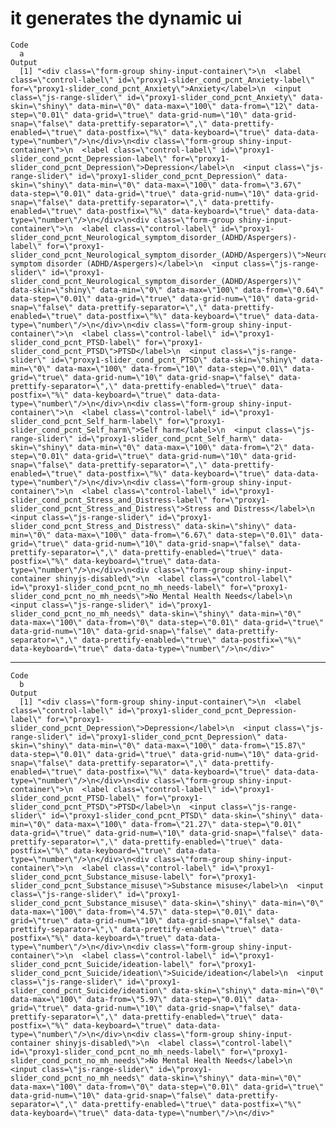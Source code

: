 # it generates the dynamic ui

    Code
      a
    Output
      [1] "<div class=\"form-group shiny-input-container\">\n  <label class=\"control-label\" id=\"proxy1-slider_cond_pcnt_Anxiety-label\" for=\"proxy1-slider_cond_pcnt_Anxiety\">Anxiety</label>\n  <input class=\"js-range-slider\" id=\"proxy1-slider_cond_pcnt_Anxiety\" data-skin=\"shiny\" data-min=\"0\" data-max=\"100\" data-from=\"12\" data-step=\"0.01\" data-grid=\"true\" data-grid-num=\"10\" data-grid-snap=\"false\" data-prettify-separator=\",\" data-prettify-enabled=\"true\" data-postfix=\"%\" data-keyboard=\"true\" data-data-type=\"number\"/>\n</div>\n<div class=\"form-group shiny-input-container\">\n  <label class=\"control-label\" id=\"proxy1-slider_cond_pcnt_Depression-label\" for=\"proxy1-slider_cond_pcnt_Depression\">Depression</label>\n  <input class=\"js-range-slider\" id=\"proxy1-slider_cond_pcnt_Depression\" data-skin=\"shiny\" data-min=\"0\" data-max=\"100\" data-from=\"3.67\" data-step=\"0.01\" data-grid=\"true\" data-grid-num=\"10\" data-grid-snap=\"false\" data-prettify-separator=\",\" data-prettify-enabled=\"true\" data-postfix=\"%\" data-keyboard=\"true\" data-data-type=\"number\"/>\n</div>\n<div class=\"form-group shiny-input-container\">\n  <label class=\"control-label\" id=\"proxy1-slider_cond_pcnt_Neurological_symptom_disorder_(ADHD/Aspergers)-label\" for=\"proxy1-slider_cond_pcnt_Neurological_symptom_disorder_(ADHD/Aspergers)\">Neurological symptom disorder (ADHD/Aspergers)</label>\n  <input class=\"js-range-slider\" id=\"proxy1-slider_cond_pcnt_Neurological_symptom_disorder_(ADHD/Aspergers)\" data-skin=\"shiny\" data-min=\"0\" data-max=\"100\" data-from=\"0.64\" data-step=\"0.01\" data-grid=\"true\" data-grid-num=\"10\" data-grid-snap=\"false\" data-prettify-separator=\",\" data-prettify-enabled=\"true\" data-postfix=\"%\" data-keyboard=\"true\" data-data-type=\"number\"/>\n</div>\n<div class=\"form-group shiny-input-container\">\n  <label class=\"control-label\" id=\"proxy1-slider_cond_pcnt_PTSD-label\" for=\"proxy1-slider_cond_pcnt_PTSD\">PTSD</label>\n  <input class=\"js-range-slider\" id=\"proxy1-slider_cond_pcnt_PTSD\" data-skin=\"shiny\" data-min=\"0\" data-max=\"100\" data-from=\"10\" data-step=\"0.01\" data-grid=\"true\" data-grid-num=\"10\" data-grid-snap=\"false\" data-prettify-separator=\",\" data-prettify-enabled=\"true\" data-postfix=\"%\" data-keyboard=\"true\" data-data-type=\"number\"/>\n</div>\n<div class=\"form-group shiny-input-container\">\n  <label class=\"control-label\" id=\"proxy1-slider_cond_pcnt_Self_harm-label\" for=\"proxy1-slider_cond_pcnt_Self_harm\">Self harm</label>\n  <input class=\"js-range-slider\" id=\"proxy1-slider_cond_pcnt_Self_harm\" data-skin=\"shiny\" data-min=\"0\" data-max=\"100\" data-from=\"2\" data-step=\"0.01\" data-grid=\"true\" data-grid-num=\"10\" data-grid-snap=\"false\" data-prettify-separator=\",\" data-prettify-enabled=\"true\" data-postfix=\"%\" data-keyboard=\"true\" data-data-type=\"number\"/>\n</div>\n<div class=\"form-group shiny-input-container\">\n  <label class=\"control-label\" id=\"proxy1-slider_cond_pcnt_Stress_and_Distress-label\" for=\"proxy1-slider_cond_pcnt_Stress_and_Distress\">Stress and Distress</label>\n  <input class=\"js-range-slider\" id=\"proxy1-slider_cond_pcnt_Stress_and_Distress\" data-skin=\"shiny\" data-min=\"0\" data-max=\"100\" data-from=\"6.67\" data-step=\"0.01\" data-grid=\"true\" data-grid-num=\"10\" data-grid-snap=\"false\" data-prettify-separator=\",\" data-prettify-enabled=\"true\" data-postfix=\"%\" data-keyboard=\"true\" data-data-type=\"number\"/>\n</div>\n<div class=\"form-group shiny-input-container shinyjs-disabled\">\n  <label class=\"control-label\" id=\"proxy1-slider_cond_pcnt_no_mh_needs-label\" for=\"proxy1-slider_cond_pcnt_no_mh_needs\">No Mental Health Needs</label>\n  <input class=\"js-range-slider\" id=\"proxy1-slider_cond_pcnt_no_mh_needs\" data-skin=\"shiny\" data-min=\"0\" data-max=\"100\" data-from=\"0\" data-step=\"0.01\" data-grid=\"true\" data-grid-num=\"10\" data-grid-snap=\"false\" data-prettify-separator=\",\" data-prettify-enabled=\"true\" data-postfix=\"%\" data-keyboard=\"true\" data-data-type=\"number\"/>\n</div>"

---

    Code
      b
    Output
      [1] "<div class=\"form-group shiny-input-container\">\n  <label class=\"control-label\" id=\"proxy1-slider_cond_pcnt_Depression-label\" for=\"proxy1-slider_cond_pcnt_Depression\">Depression</label>\n  <input class=\"js-range-slider\" id=\"proxy1-slider_cond_pcnt_Depression\" data-skin=\"shiny\" data-min=\"0\" data-max=\"100\" data-from=\"15.87\" data-step=\"0.01\" data-grid=\"true\" data-grid-num=\"10\" data-grid-snap=\"false\" data-prettify-separator=\",\" data-prettify-enabled=\"true\" data-postfix=\"%\" data-keyboard=\"true\" data-data-type=\"number\"/>\n</div>\n<div class=\"form-group shiny-input-container\">\n  <label class=\"control-label\" id=\"proxy1-slider_cond_pcnt_PTSD-label\" for=\"proxy1-slider_cond_pcnt_PTSD\">PTSD</label>\n  <input class=\"js-range-slider\" id=\"proxy1-slider_cond_pcnt_PTSD\" data-skin=\"shiny\" data-min=\"0\" data-max=\"100\" data-from=\"21.27\" data-step=\"0.01\" data-grid=\"true\" data-grid-num=\"10\" data-grid-snap=\"false\" data-prettify-separator=\",\" data-prettify-enabled=\"true\" data-postfix=\"%\" data-keyboard=\"true\" data-data-type=\"number\"/>\n</div>\n<div class=\"form-group shiny-input-container\">\n  <label class=\"control-label\" id=\"proxy1-slider_cond_pcnt_Substance_misuse-label\" for=\"proxy1-slider_cond_pcnt_Substance_misuse\">Substance misuse</label>\n  <input class=\"js-range-slider\" id=\"proxy1-slider_cond_pcnt_Substance_misuse\" data-skin=\"shiny\" data-min=\"0\" data-max=\"100\" data-from=\"4.57\" data-step=\"0.01\" data-grid=\"true\" data-grid-num=\"10\" data-grid-snap=\"false\" data-prettify-separator=\",\" data-prettify-enabled=\"true\" data-postfix=\"%\" data-keyboard=\"true\" data-data-type=\"number\"/>\n</div>\n<div class=\"form-group shiny-input-container\">\n  <label class=\"control-label\" id=\"proxy1-slider_cond_pcnt_Suicide/ideation-label\" for=\"proxy1-slider_cond_pcnt_Suicide/ideation\">Suicide/ideation</label>\n  <input class=\"js-range-slider\" id=\"proxy1-slider_cond_pcnt_Suicide/ideation\" data-skin=\"shiny\" data-min=\"0\" data-max=\"100\" data-from=\"5.97\" data-step=\"0.01\" data-grid=\"true\" data-grid-num=\"10\" data-grid-snap=\"false\" data-prettify-separator=\",\" data-prettify-enabled=\"true\" data-postfix=\"%\" data-keyboard=\"true\" data-data-type=\"number\"/>\n</div>\n<div class=\"form-group shiny-input-container shinyjs-disabled\">\n  <label class=\"control-label\" id=\"proxy1-slider_cond_pcnt_no_mh_needs-label\" for=\"proxy1-slider_cond_pcnt_no_mh_needs\">No Mental Health Needs</label>\n  <input class=\"js-range-slider\" id=\"proxy1-slider_cond_pcnt_no_mh_needs\" data-skin=\"shiny\" data-min=\"0\" data-max=\"100\" data-from=\"0\" data-step=\"0.01\" data-grid=\"true\" data-grid-num=\"10\" data-grid-snap=\"false\" data-prettify-separator=\",\" data-prettify-enabled=\"true\" data-postfix=\"%\" data-keyboard=\"true\" data-data-type=\"number\"/>\n</div>"

